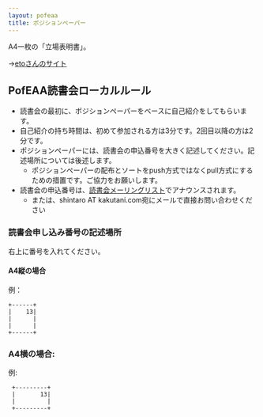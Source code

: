 ```yaml
---
layout: pofeaa
title: ポジションペーパー
---
```


A4一枚の「立場表明書」。

→[etoさんのサイト](http://eto.com/d/0403.html#1-wx_JFWRdTXUHIYPZXc3g)

PofEAA読書会ローカルルール
--------------------------

-   読書会の最初に、ポジションペーパーをベースに自己紹介をしてもらいます。
-   自己紹介の持ち時間は、初めて参加される方は3分です。2回目以降の方は2分です。
-   ポジションペーパーには、読書会の申込番号を大きく記述してください。記述場所については後述します。
    -   ポジションペーパーの配布とソートをpush方式ではなくpull方式にするための措置です。ご協力をお願いします。
-   読書会の申込番号は、[読書会メーリングリスト](PofEAAReadingMailingList)でアナウンスされます。
    -   または、shintaro AT kakutani.com宛にメールで直接お問い合わせください

### 読書会申し込み番号の記述場所

右上に番号を入れてください。

#### A4縦の場合

例：

    +------+
    |    13|
    |      |
    |      |
    +------+

### A4横の場合:

例:

     +---------+
     |       13|
     |         |
     +---------+

